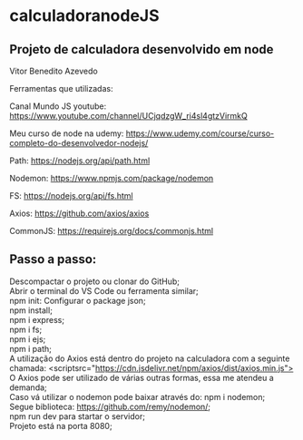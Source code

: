 # calculadoranodeJS
## Projeto de calculadora desenvolvido em node


Vitor Benedito Azevedo 


 Ferramentas que utilizadas:

Canal Mundo JS youtube:
https://www.youtube.com/channel/UCjqdzgW_ri4sl4gtzVirmkQ

Meu curso de node na udemy:
https://www.udemy.com/course/curso-completo-do-desenvolvedor-nodejs/

Path:
https://nodejs.org/api/path.html

Nodemon:
https://www.npmjs.com/package/nodemon

FS:
https://nodejs.org/api/fs.html

Axios:
https://github.com/axios/axios

CommonJS:
https://requirejs.org/docs/commonjs.html


 ## Passo a passo:

Descompactar o projeto ou clonar do GitHub; \
Abrir o terminal do VS Code ou ferramenta similar; \
npm init: Configurar o package json; \
npm install; \
npm i express; \
npm i fs; \
npm i ejs; \
npm i path; \
A utilização do Axios está dentro do projeto na calculadora com a seguinte chamada: <scriptsrc="https://cdn.jsdelivr.net/npm/axios/dist/axios.min.js"></script> \
O Axios pode ser utilizado de várias outras formas, essa me atendeu a demanda; \
Caso vá utilizar o nodemon pode baixar através do: npm i nodemon; \
Segue biblioteca: https://github.com/remy/nodemon/; \
npm run dev para startar o servidor; \
Projeto está na porta 8080; 


